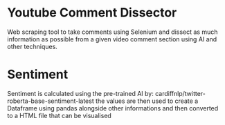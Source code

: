 # Youtube Comment Dissector

Web scraping tool to take comments using Selenium and dissect as much information as possible from a given video 
comment section using AI and other techniques.

# Sentiment

Sentiment is calculated using the pre-trained AI by: <a>cardiffnlp/twitter-roberta-base-sentiment-latest</a>
the values are then used to create a Dataframe using pandas alongside other informations and then converted 
to a HTML file that can be visualised